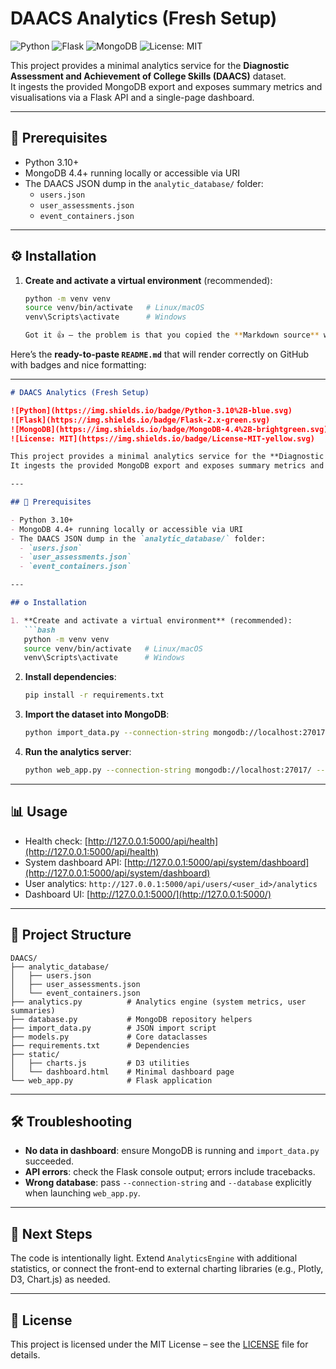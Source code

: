 # DAACS Analytics (Fresh Setup)

![Python](https://img.shields.io/badge/Python-3.10%2B-blue.svg)
![Flask](https://img.shields.io/badge/Flask-2.x-green.svg)
![MongoDB](https://img.shields.io/badge/MongoDB-4.4%2B-brightgreen.svg)
![License: MIT](https://img.shields.io/badge/License-MIT-yellow.svg)

This project provides a minimal analytics service for the **Diagnostic Assessment and Achievement of College Skills (DAACS)** dataset.  
It ingests the provided MongoDB export and exposes summary metrics and visualisations via a Flask API and a single-page dashboard.

---

## 🚀 Prerequisites

- Python 3.10+
- MongoDB 4.4+ running locally or accessible via URI
- The DAACS JSON dump in the `analytic_database/` folder:
  - `users.json`
  - `user_assessments.json`
  - `event_containers.json`

---

## ⚙️ Installation

1. **Create and activate a virtual environment** (recommended):
   ```bash
   python -m venv venv
   source venv/bin/activate   # Linux/macOS
   venv\Scripts\activate      # Windows

   Got it 👍 — the problem is that you copied the **Markdown source** with link syntax instead of the proper **badge image Markdown**. GitHub only shows plain links when you do it that way.

Here’s the **ready-to-paste `README.md`** that will render correctly on GitHub with badges and nice formatting:

---

````markdown
# DAACS Analytics (Fresh Setup)

![Python](https://img.shields.io/badge/Python-3.10%2B-blue.svg)
![Flask](https://img.shields.io/badge/Flask-2.x-green.svg)
![MongoDB](https://img.shields.io/badge/MongoDB-4.4%2B-brightgreen.svg)
![License: MIT](https://img.shields.io/badge/License-MIT-yellow.svg)

This project provides a minimal analytics service for the **Diagnostic Assessment and Achievement of College Skills (DAACS)** dataset.  
It ingests the provided MongoDB export and exposes summary metrics and visualisations via a Flask API and a single-page dashboard.

---

## 🚀 Prerequisites

- Python 3.10+
- MongoDB 4.4+ running locally or accessible via URI
- The DAACS JSON dump in the `analytic_database/` folder:
  - `users.json`
  - `user_assessments.json`
  - `event_containers.json`

---

## ⚙️ Installation

1. **Create and activate a virtual environment** (recommended):
   ```bash
   python -m venv venv
   source venv/bin/activate   # Linux/macOS
   venv\Scripts\activate      # Windows
````

2. **Install dependencies**:

   ```bash
   pip install -r requirements.txt
   ```

3. **Import the dataset into MongoDB**:

   ```bash
   python import_data.py --connection-string mongodb://localhost:27017/ --database daacs_analytics
   ```

4. **Run the analytics server**:

   ```bash
   python web_app.py --connection-string mongodb://localhost:27017/ --database daacs_analytics
   ```

---

## 📊 Usage

* Health check: [http://127.0.0.1:5000/api/health](http://127.0.0.1:5000/api/health)
* System dashboard API: [http://127.0.0.1:5000/api/system/dashboard](http://127.0.0.1:5000/api/system/dashboard)
* User analytics: `http://127.0.0.1:5000/api/users/<user_id>/analytics`
* Dashboard UI: [http://127.0.0.1:5000/](http://127.0.0.1:5000/)

---

## 📂 Project Structure

```
DAACS/
├── analytic_database/
│   ├── users.json
│   ├── user_assessments.json
│   └── event_containers.json
├── analytics.py          # Analytics engine (system metrics, user summaries)
├── database.py           # MongoDB repository helpers
├── import_data.py        # JSON import script
├── models.py             # Core dataclasses
├── requirements.txt      # Dependencies
├── static/
│   ├── charts.js         # D3 utilities
│   └── dashboard.html    # Minimal dashboard page
└── web_app.py            # Flask application
```

---

## 🛠 Troubleshooting

* **No data in dashboard**: ensure MongoDB is running and `import_data.py` succeeded.
* **API errors**: check the Flask console output; errors include tracebacks.
* **Wrong database**: pass `--connection-string` and `--database` explicitly when launching `web_app.py`.

---

## 🔮 Next Steps

The code is intentionally light.
Extend `AnalyticsEngine` with additional statistics, or connect the front-end to external charting libraries (e.g., Plotly, D3, Chart.js) as needed.

---

## 📜 License

This project is licensed under the MIT License – see the [LICENSE](LICENSE) file for details.

```


